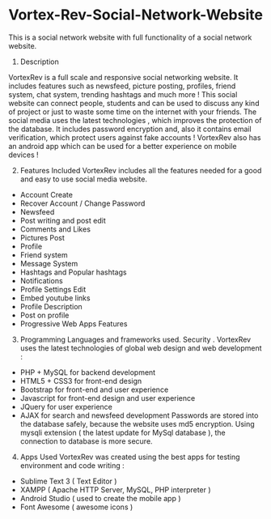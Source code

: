 # Vortex-Rev-Social-Network-Website

This is a social network website with full functionality of a social network website. 



1) Description

VortexRev is a full scale and responsive social networking website. It
includes features such as newsfeed, picture posting, profiles, friend
system, chat system, trending hashtags and much more ! This social
website can connect people, students and can be used to discuss any kind
of project or just to waste some time on the internet with your friends.
The social media uses the latest technologies , which improves the
protection of the database. It includes password encryption and, also it
contains email verification, which protect users against fake accounts !
VortexRev also has an android app which can be used for a better
experience on mobile devices !

2) Features Included
VortexRev includes all the features needed for a good and easy to
use social media website.
- Account Create
- Recover Account / Change Password
- Newsfeed
- Post writing and post edit
- Comments and Likes
- Pictures Post
- Profile
- Friend system
- Message System
- Hashtags and Popular hashtags
- Notifications
- Profile Settings Edit
- Embed youtube links
- Profile Description
- Post on profile
- Progressive Web Apps Features

3) Programming Languages and frameworks
used. Security .
VortexRev uses the latest technologies of global web design
and web development :
- PHP + MySQL for backend development
- HTML5 + CSS3 for front-end design
- Bootstrap for front-end and user experience
- Javascript for front-end design and user experience
- JQuery for user experience
- AJAX for search and newsfeed development
Passwords are stored into the database safely, because the
website uses md5 encryption. Using mysqli extension ( the latest
update for MySql database ), the connection to database is more
secure.

4) Apps Used
VortexRev was created using the best apps for testing
environment and code writing :
- Sublime Text 3 ( Text Editor )
- XAMPP ( Apache HTTP Server, MySQL, PHP interpreter )
- Android Studio ( used to create the mobile app )
- Font Awesome ( awesome icons )
